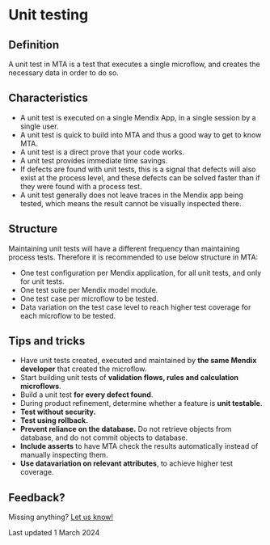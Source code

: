 # Unit testing

## Definition

A unit test in MTA is a test that executes a single microflow, and creates the necessary data in order to do so.

## Characteristics

- A unit test is executed on a single Mendix App, in a single session by a single user.
- A unit test is quick to build into MTA and thus a good way to get to know MTA.
- A unit test is a direct prove that your code works.
- A unit test provides immediate time savings.
- If defects are found with unit tests, this is a signal that defects will also exist at the process level, and these defects can be solved faster than if they were found with a process test.
- A unit test generally does not leave traces in the Mendix app being tested, which means the result cannot be visually inspected there.

## Structure

Maintaining unit tests will have a different frequency than maintaining process tests. Therefore it is recommended to use below structure in MTA:

- One test configuration per Mendix application, for all unit tests, and only for unit tests.
- One test suite per Mendix model module.
- One test case per microflow to be tested.
- Data variation on the test case level to reach higher test coverage for each microflow to be tested.

## Tips and tricks

- Have unit tests created, executed and maintained by **the same Mendix developer** that created the microflow.
- Start building unit tests of **validation flows, rules and calculation microflows**.
- Build a unit test **for every defect found**.
- During product refinement, determine whether a feature is **unit testable**.
- **Test without security.** 
- **Test using rollback.**
- **Prevent reliance on the database.** Do not retrieve objects from database, and do not commit objects to database.
- **Include asserts** to have MTA check the results automatically instead of manually inspecting them. 
- **Use datavariation on relevant attributes**, to achieve higher test coverage. 

## Feedback?
Missing anything? [Let us know!](mailto:support@menditect.com)

Last updated 1 March 2024